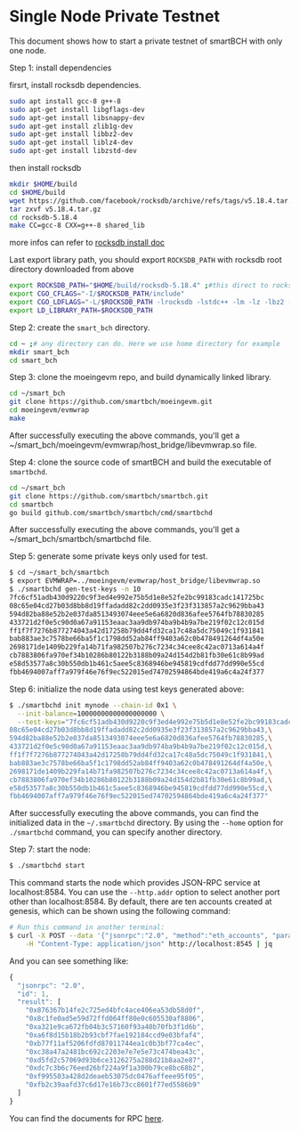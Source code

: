 # Single Node Private Testnet

This document shows how to start a private testnet of smartBCH with only one node.

Step 1: install dependencies

firsrt, install rocksdb dependencies.

```bash
sudo apt install gcc-8 g++-8
sudo apt-get install libgflags-dev
sudo apt-get install libsnappy-dev
sudo apt-get install zlib1g-dev
sudo apt-get install libbz2-dev
sudo apt-get install liblz4-dev
sudo apt-get install libzstd-dev
```

then install rocksdb

```bash
mkdir $HOME/build
cd $HOME/build
wget https://github.com/facebook/rocksdb/archive/refs/tags/v5.18.4.tar.gz
tar zxvf v5.18.4.tar.gz
cd rocksdb-5.18.4
make CC=gcc-8 CXX=g++-8 shared_lib
```

more infos can refer to [rocksdb install doc](https://github.com/facebook/rocksdb/blob/master/INSTALL.md)

Last export library path, you should export `ROCKSDB_PATH` with rocksdb root directory downloaded from above

```bash
export ROCKSDB_PATH="$HOME/build/rocksdb-5.18.4" ;#this direct to rocksdb root dir
export CGO_CFLAGS="-I/$ROCKSDB_PATH/include"
export CGO_LDFLAGS="-L/$ROCKSDB_PATH -lrocksdb -lstdc++ -lm -lz -lbz2 -lsnappy -llz4 -lzstd"
export LD_LIBRARY_PATH=$ROCKSDB_PATH
```

Step 2: create the `smart_bch` directory.

```bash
cd ~ ;# any directory can do. Here we use home directory for example
mkdir smart_bch
cd smart_bch
```

Step 3: clone the moeingevm repo, and build dynamically linked library.

```bash
cd ~/smart_bch
git clone https://github.com/smartbch/moeingevm.git
cd moeingevm/evmwrap
make
```

After successfully executing the above commands, you'll get a ~/smart\_bch/moeingevm/evmwrap/host\_bridge/libevmwrap.so file.

Step 4: clone the source code of smartBCH and build the executable of `smartbchd`.

```bash
cd ~/smart_bch
git clone https://github.com/smartbch/smartbch.git
cd smartbch
go build github.com/smartbch/smartbch/cmd/smartbchd
```

After successfully executing the above commands, you'll get a ~/smart\_bch/smartbch/smartbchd file.

Step 5: generate some private keys only used for test.

```bash
$ cd ~/smart_bch/smartbch
$ export EVMWRAP=../moeingevm/evmwrap/host_bridge/libevmwrap.so
$ ./smartbchd gen-test-keys -n 10
7fc6cf51adb430d9220c9f3ed4e992e75b5d1e8e52fe2bc99183cadc141725bc
08c65e04cd27b03d8bb8d19ffadadd82c2dd0935e3f23f313857a2c9629bba43
594d82ba88e52b2e037da8513493074eee5e6a6820d836afee5764fb78830285
433721d2f0e5c90d0a67a91153eaac3aa9db974ba9b4b9a7be219f02c12c015d
ff1f7f7276b877274043a42d17258b79dd4fd32ca17c48a5dc75049c1f931841
bab883ae3c7578be66ba5f1c1798dd52ab84ff9403a62c0b478491264df4a50e
2698171de1409b229fa14b71fa982507b276c7234c34cee8c42ac0713a614a4f
cb7883806fa970ef34b10286b80122b3188b09a24d154d2b81fb30e61c8b99ad
e58d53577a8c30b550db1b461c5aee5c8368946be945819cdfdd77dd990e55cd
fbb4694007aff7a979f46e76f9ec522015ed74702594864bde419a6c4a24f377
```

Step 6: initialize the node data using test keys generated above:

```bash
$ ./smartbchd init mynode --chain-id 0x1 \
  --init-balance=10000000000000000000 \
  --test-keys="7fc6cf51adb430d9220c9f3ed4e992e75b5d1e8e52fe2bc99183cadc141725bc,\
08c65e04cd27b03d8bb8d19ffadadd82c2dd0935e3f23f313857a2c9629bba43,\
594d82ba88e52b2e037da8513493074eee5e6a6820d836afee5764fb78830285,\
433721d2f0e5c90d0a67a91153eaac3aa9db974ba9b4b9a7be219f02c12c015d,\
ff1f7f7276b877274043a42d17258b79dd4fd32ca17c48a5dc75049c1f931841,\
bab883ae3c7578be66ba5f1c1798dd52ab84ff9403a62c0b478491264df4a50e,\
2698171de1409b229fa14b71fa982507b276c7234c34cee8c42ac0713a614a4f,\
cb7883806fa970ef34b10286b80122b3188b09a24d154d2b81fb30e61c8b99ad,\
e58d53577a8c30b550db1b461c5aee5c8368946be945819cdfdd77dd990e55cd,\
fbb4694007aff7a979f46e76f9ec522015ed74702594864bde419a6c4a24f377"
```

After successfully executing the above commands, you can find the initialized data in the `~/.smartbchd` directory. By using the `--home` option for `./smartbchd` command, you can specify another directory.

Step 7: start the node:

```bash
$ ./smartbchd start
```

This command starts the node which provides JSON-RPC service at localhost:8584. You can use the `--http.addr` option to select another port other than localhost:8584. By default, there are ten accounts created at genesis, which can be shown using the following command:

```bash
# Run this command in another terminal:
$ curl -X POST --data '{"jsonrpc":"2.0", "method":"eth_accounts", "params":[],"id":1}' \
    -H "Content-Type: application/json" http://localhost:8545 | jq
```

And you can see something like:

```javascript
{
  "jsonrpc": "2.0",
  "id": 1,
  "result": [
    "0x876367b14fe2c725ed4bfc4ace406ea53db58d0f",
    "0x8c1fe0ad5e59d72ffd064ff80e0c605530af8806",
    "0xa321e9ca672fb04b3c57160f93a40b70fb3f1d6b",
    "0xa6f8d15b18b2b93cbf7fae192184ccd9e03bfaf4",
    "0xb77f11af5206fdfd87011744ea1c0b3bf77ca4ec",
    "0xc38a47a2481bc692c2203e7e7e5e73c474bea43c",
    "0xd5fd2c57069d93b6ce3126275a288d21b8aa2e87",
    "0xdc7c3b6c76eed26bf224a9f1a300b79ce8bc68b2",
    "0xf995503a428d2deaeb53075dc0476affeee95f05",
    "0xfb2c39aafd37c6d17e16b73cc8601f77ed5586b9"
  ]
}
```

You can find the documents for RPC [here](https://github.com/smartbch/docs/tree/8282c530b70c78b50bf4438575fbf9ff50539882/dev/json-rpc.md).

